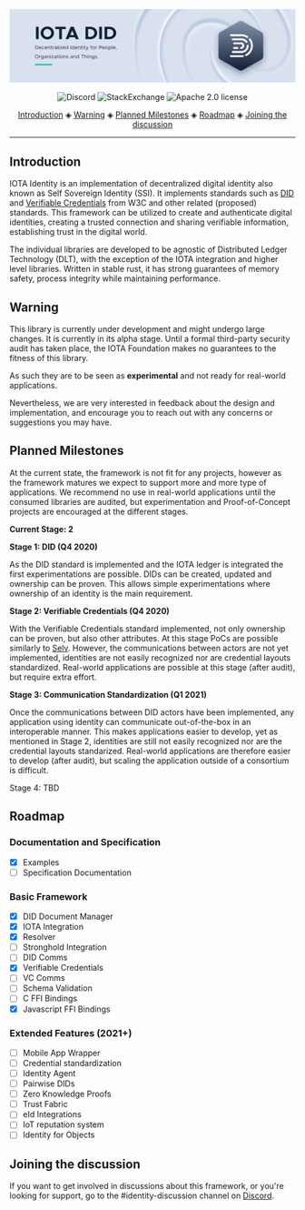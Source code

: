 ![banner](./.meta/identity_banner.png)

<p align="center">
  <a href="https://discord.iota.org/" style="text-decoration:none;"><img src="https://img.shields.io/badge/Discord-9cf.svg?logo=discord" alt="Discord"></a>
  <a href="https://iota.stackexchange.com/" style="text-decoration:none;"><img src="https://img.shields.io/badge/StackExchange-9cf.svg?logo=stackexchange" alt="StackExchange"></a>
  <a href="https://github.com/iotaledger/identity.rs/blob/master/LICENSE" style="text-decoration:none;"><img src="https://img.shields.io/github/license/iotaledger/bee.svg" alt="Apache 2.0 license"></a>
</p>

<p align="center">
  <a href="#introduction">Introduction</a> ◈
  <a href="#warning">Warning</a> ◈
  <a href="#planned-milestones">Planned Milestones</a> ◈  
  <a href="#roadmap">Roadmap</a> ◈
  <a href="#joining-the-discussion">Joining the discussion</a>
</p>

---

## Introduction

IOTA Identity is an implementation of decentralized digital identity also known as Self Sovereign Identity (SSI). It implements standards such as [DID](https://www.w3.org/TR/did-core/) and [Verifiable Credentials](https://www.w3.org/TR/vc-data-model/) from W3C and other related (proposed) standards. This framework can be utilized to create and authenticate digital identities, creating a trusted connection and sharing verifiable information, establishing trust in the digital world. 

The individual libraries are developed to be agnostic of Distributed Ledger Technology (DLT), with the exception of the IOTA integration and higher level libraries. Written in stable rust, it has strong guarantees of memory safety, process integrity while maintaining performance. 

## Warning

This library is currently under development and might undergo large changes. It is currently in its alpha stage. Until a formal third-party security audit has taken place, the IOTA Foundation makes no guarantees to the fitness of this library.

As such they are to be seen as **experimental** and not ready for real-world applications.

Nevertheless, we are very interested in feedback about the design and implementation, and encourage you to reach out with any concerns or suggestions you may have.

## Planned Milestones

At the current state, the framework is not fit for any projects, however as the framework matures we expect to support more and more type of applications. We recommend no use in real-world applications until the consumed libraries are audited, but experimentation and Proof-of-Concept projects are encouraged at the different stages.

**Current Stage: 2**

**Stage 1: DID (Q4 2020)**

As the DID standard is implemented and the IOTA ledger is integrated the first experimentations are possible. DIDs can be created, updated and ownership can be proven. This allows simple experimentations where ownership of an identity is the main requirement. 

**Stage 2: Verifiable Credentials (Q4 2020)**

With the Verifiable Credentials standard implemented, not only ownership can be proven, but also other attributes. At this stage PoCs are possible similarly to [Selv](https://selv.iota.org). However, the communications between actors are not yet implemented, identities are not easily recognized nor are credential layouts standardized. Real-world applications are possible at this stage (after audit), but require extra effort.

**Stage 3: Communication Standardization (Q1 2021)**

Once the communications between DID actors have been implemented, any application using identity can communicate out-of-the-box in an interoperable manner. This makes applications easier to develop, yet as mentioned in Stage 2, identities are still not easily recognized nor are the credential layouts standarized. Real-world applications are therefore easier to develop (after audit), but scaling the application outside of a consortium is difficult.

Stage 4: TBD

## Roadmap

### Documentation and Specification
- [x] Examples
- [ ] Specification Documentation

### Basic Framework
- [x] DID Document Manager
- [x] IOTA Integration
- [x] Resolver
- [ ] Stronghold Integration
- [ ] DID Comms
- [x] Verifiable Credentials
- [ ] VC Comms
- [ ] Schema Validation
- [ ] C FFI Bindings
- [x] Javascript FFI Bindings

### Extended Features (2021+)
- [ ] Mobile App Wrapper
- [ ] Credential standardization
- [ ] Identity Agent
- [ ] Pairwise DIDs
- [ ] Zero Knowledge Proofs
- [ ] Trust Fabric
- [ ] eId Integrations
- [ ] IoT reputation system
- [ ] Identity for Objects

## Joining the discussion

If you want to get involved in discussions about this framework, or you're looking for support, go to the #identity-discussion channel on [Discord](http://discord.iota.org).
